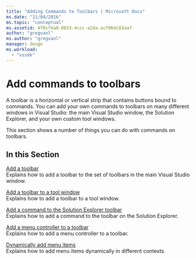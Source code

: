```yaml
---
title: "Adding Commands to Toolbars | Microsoft Docs"
ms.date: "11/04/2016"
ms.topic: "conceptual"
ms.assetid: 4f8cfba8-0653-4ccc-a2da-acf064c83aa7
author: "gregvanl"
ms.author: "gregvanl"
manager: douge
ms.workload: 
  - "vssdk"
---
```

# Add commands to toolbars
A toolbar is a horizontal or vertical strip that contains buttons bound to commands. You can add your own commands to toolbars on many different windows in Visual Studio: the main Visual Studio window, the Solution Explorer, and your own custom tool windows.  
  
 This section shows a number of things you can do with commands on toolbars.  
  
## In this Section  
 [Add a toolbar](../extensibility/adding-a-toolbar.md)  
 Explains how to add a toolbar to the set of toolbars in the main Visual Studio window.  
  
 [Add a toolbar to a tool window](../extensibility/adding-a-toolbar-to-a-tool-window.md)  
 Explains how to add a toolbar to a tool window.  
  
 [Add a command to the Solution Explorer toolbar](../extensibility/adding-a-command-to-the-solution-explorer-toolbar.md)  
 Explains how to add a command to the toolbar on the Solution Explorer.  
  
 [Add a menu controller to a toolbar](../extensibility/adding-a-menu-controller-to-a-toolbar.md)  
 Explains how to add a menu controller to a toolbar.  
  
 [Dynamically add menu items](../extensibility/dynamically-adding-menu-items.md)  
 Explains how to add menu items dynamically in different contexts.